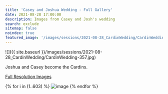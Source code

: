 ```yaml
---
title: 'Casey and Joshua Wedding - Full Gallery'
date: 2021-08-28 17:00:00
description: Images from Casey and Josh's wedding
search: exclude
sitemap: false
noindex: true
featured_image: '/images/sessions/2021-08-28_CardinWedding/CardinWedding-357.jpg'
---
```


![]({{ site.baseurl }}/images/sessions/2021-08-28_CardinWedding/CardinWedding-357.jpg)

Joshua and Casey become the Cardins.

<a href="https://www.amazon.com/photos/shared/gqfqsg1gTSO21b6ZB_m_0A.2zmIAZV-80snLLHpKjQ7YY" download>Full Resolution Images</a>

<div class="gallery" data-columns="3">
{% for i in (1..603) %}
    <img src="{{ site.baseurl }}/images/sessions/2021-08-28_CardinWedding/CardinWedding-{{ i }}.jpg" alt="image" />
{% endfor %}
</div>